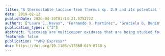 ```yaml
---
title: "A thermostable laccase from thermus sp. 2.9 and its potential for delignification of eucalyptus biomass"
date: 2019-02-12
publishDate: 2020-04-30T01:14:21.575272Z
authors: ["Laura E. Navas", "Fernando D. Martinez", "Graciela B. Benintende", "Marcelo F. Berretta", "Laura E. Navas", "Maria E. Taverna", "Veronica Nicolau", "Diana Estenoz", "Eleonora Campos", "Marcelo F. Berretta", "Maria E. Taverna", "Diana Estenoz", "Maria E. Taverna", "Veronica Nicolau", "Morgan M. Fetherolf", "Lindsay D. Eltis", "Eleonora Campos"]
publication_types: ["2"]
abstract: "Laccases are multicopper oxidases that are being studied for their potential application in pretreatment strategies of lignocellulosic feedstocks for bioethanol production. Here, we report the expression and characterization of a predicted laccase (LAC_2.9) from the thermophilic bacterial strain Thermus sp. 2.9 and investigate its capacity to delignify lignocellulosic biomass. The purified enzyme displayed a blue color typical of laccases, showed strict copper dependence and retained 80% of its activity after 16 h at 70 °C. At 60 °C, the enzyme oxidized 2,2'-azino-di-(3-ethylbenzthiazoline sulfonate) (ABTS) and 2,6-dimethoxyphenol (DMP) at optimal pH of 5 and 6, respectively. LAC_2.9 had higher substrate specificity (kcat/KM) for DMP with a calculated value that accounts for one of the highest reported for laccases. Further, the enzyme oxidized a phenolic lignin model dimer. The incubation of steam-exploded eucalyptus biomass with LAC_2.9 and 1-hydroxybenzotriazole (HBT) as mediator changed the structural properties of the lignocellulose as evidenced by Fourier transform infrared (FTIR) spectroscopy and thermo-gravimetric analysis (TGA). However, this did not increase the yield of sugars released by enzymatic saccharification. In conclusion, LAC_2.9 is a thermostable laccase with potential application in the delignification of lignocellulosic biomass.[on SciFinder (R)]"
featured: false
publication: "*AMB Express*"
doi: https://doi.org/10.1186/s13568-019-0748-y
---
```


